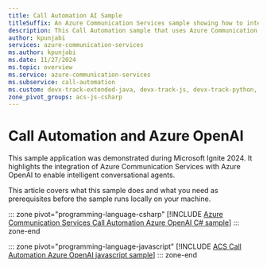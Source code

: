 ```yaml
---
title: Call Automation AI Sample
titleSuffix: An Azure Communication Services sample showing how to integrate with Azure OpenAI
description: This Call Automation sample that uses Azure Communication Services shows developers how to incorporate an Azure OpenAI voice model into their workflows.
author: kpunjabi
services: azure-communication-services
ms.author: kpunjabi
ms.date: 11/27/2024
ms.topic: overview
ms.service: azure-communication-services
ms.subservice: call-automation
ms.custom: devx-track-extended-java, devx-track-js, devx-track-python, devx-track-extended-csharp
zone_pivot_groups: acs-js-csharp
---
```


# Call Automation and Azure OpenAI

This sample application was demonstrated during Microsoft Ignite 2024. It highlights the integration of Azure Communication Services with Azure OpenAI to enable intelligent conversational agents.

This article covers what this sample does and what you need as prerequisites before the sample runs locally on your machine.

::: zone pivot="programming-language-csharp"
[!INCLUDE [Azure Communication Services Call Automation Azure OpenAI C# sample](./includes/call-automation-azure-openai-csharp.md)]
::: zone-end

::: zone pivot="programming-language-javascript" 
[!INCLUDE [ACS Call Automation Azure OpenAI javascript sample](./includes/call-automation-azure-openai-js.md)]
::: zone-end

